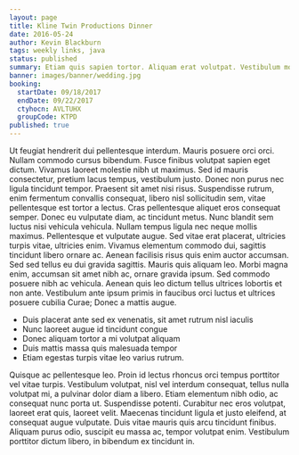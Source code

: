 ```yaml
---
layout: page
title: Kline Twin Productions Dinner
date: 2016-05-24
author: Kevin Blackburn
tags: weekly links, java
status: published
summary: Etiam quis sapien tortor. Aliquam erat volutpat. Vestibulum molestie.
banner: images/banner/wedding.jpg
booking:
  startDate: 09/18/2017
  endDate: 09/22/2017
  ctyhocn: AVLTUHX
  groupCode: KTPD
published: true
---
```

Ut feugiat hendrerit dui pellentesque interdum. Mauris posuere orci orci. Nullam commodo cursus bibendum. Fusce finibus volutpat sapien eget dictum. Vivamus laoreet molestie nibh ut maximus. Sed id mauris consectetur, pretium lacus tempus, vestibulum justo. Donec non purus nec ligula tincidunt tempor. Praesent sit amet nisi risus. Suspendisse rutrum, enim fermentum convallis consequat, libero nisl sollicitudin sem, vitae pellentesque est tortor a lectus. Cras pellentesque aliquet eros consequat semper. Donec eu vulputate diam, ac tincidunt metus. Nunc blandit sem luctus nisi vehicula vehicula. Nullam tempus ligula nec neque mollis maximus. Pellentesque et vulputate augue.
Sed vitae erat placerat, ultricies turpis vitae, ultricies enim. Vivamus elementum commodo dui, sagittis tincidunt libero ornare ac. Aenean facilisis risus quis enim auctor accumsan. Sed sed tellus eu dui gravida sagittis. Mauris quis aliquam leo. Morbi magna enim, accumsan sit amet nibh ac, ornare gravida ipsum. Sed commodo posuere nibh ac vehicula. Aenean quis leo dictum tellus ultrices lobortis et non ante. Vestibulum ante ipsum primis in faucibus orci luctus et ultrices posuere cubilia Curae; Donec a mattis augue.

* Duis placerat ante sed ex venenatis, sit amet rutrum nisl iaculis
* Nunc laoreet augue id tincidunt congue
* Donec aliquam tortor a mi volutpat aliquam
* Duis mattis massa quis malesuada tempor
* Etiam egestas turpis vitae leo varius rutrum.

Quisque ac pellentesque leo. Proin id lectus rhoncus orci tempus porttitor vel vitae turpis. Vestibulum volutpat, nisl vel interdum consequat, tellus nulla volutpat mi, a pulvinar dolor diam a libero. Etiam elementum nibh odio, ac consequat nunc porta ut. Suspendisse potenti. Curabitur nec eros volutpat, laoreet erat quis, laoreet velit. Maecenas tincidunt ligula et justo eleifend, at consequat augue vulputate. Duis vitae mauris quis arcu tincidunt finibus. Aliquam purus odio, suscipit eu massa ac, tempor volutpat enim. Vestibulum porttitor dictum libero, in bibendum ex tincidunt in.
